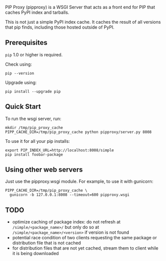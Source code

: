 
PIP Proxy (pipproxy) is a WSGI Server that acts as a front end for PIP that
caches PyPI index and tarballs.

This is not just a simple PyPI index cache. It caches the result of all
versions that pip finds, including those hosted outside of PyPI.


Prerequisites
-------------

``pip`` 1.0 or higher is required.

Check using:

    pip --version

Upgrade using:

    pip install --upgrade pip


Quick Start
-----------

To run the wsgi server, run:

    mkdir /tmp/pip_proxy_cache
    PIPP_CACHE_DIR=/tmp/pip_proxy_cache python pipproxy/server.py 8008

To use it for all your pip installs:

    export PIP_INDEX_URL=http://localhost:8008/simple
    pip install foobar-package


Using other web servers
-----------------------

Just use the pipproxy.wsgi module. For example, to use it with gunicorn:

    PIPP_CACHE_DIR=/tmp/pip_proxy_cache \
      gunicorn -b 127.0.0.1:8008 --timeout=600 pipproxy.wsgi



TODO
----

* optimize caching of package index: do not refresh at ``/simple/<package_name>/``
  but only do so at ``/simple/<package_name>/<version>`` if version is not found
* potential race condition of two clients requesting the same package or
  distribution file that is not cached
* for distribution files that are not yet cached, stream them to client while
  it is being downloaded
